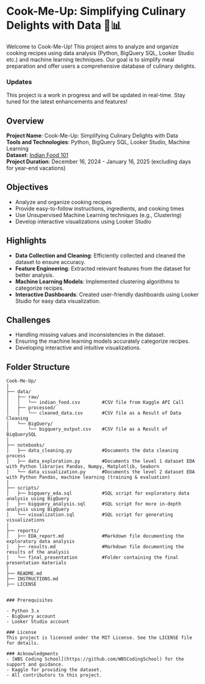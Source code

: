 # Cook-Me-Up: Simplifying Culinary Delights with Data 🍳📊

Welcome to Cook-Me-Up! This project aims to analyze and organize cooking recipes using data analysis (Python, BigQuery SQL, Looker Studio etc.) and machine learning techniques. Our goal is to simplify meal preparation and offer users a comprehensive database of culinary delights.

### Updates
This project is a work in progress and will be updated in real-time. Stay tuned for the latest enhancements and features!

## Overview

**Project Name**: Cook-Me-Up: Simplifying Culinary Delights with Data  
**Tools and Technologies**: Python, BigQuery SQL, Looker Studio, Machine Learning  
**Dataset**: [Indian Food 101](https://www.kaggle.com/datasets/nehaprabhavalkar/indian-food-101)  
**Project Duration**: December 16, 2024 - January 16, 2025 (excluding days for year-end vacations)

## Objectives

- Analyze and organize cooking recipes
- Provide easy-to-follow instructions, ingredients, and cooking times
- Use Unsupervised Machine Learning techniques (e.g., Clustering)
- Develop interactive visualizations using Looker Studio

## Highlights

- **Data Collection and Cleaning**: Efficiently collected and cleaned the dataset to ensure accuracy.
- **Feature Engineering**: Extracted relevant features from the dataset for better analysis.
- **Machine Learning Models**: Implemented clustering algorithms to categorize recipes.
- **Interactive Dashboards**: Created user-friendly dashboards using Looker Studio for easy data visualization.

## Challenges

- Handling missing values and inconsistencies in the dataset.
- Ensuring the machine learning models accurately categorize recipes.
- Developing interactive and intuitive visualizations.

## Folder Structure

```plaintext
Cook-Me-Up/
│
├── data/
│   ├── raw/
│   │   └── indian_food.csv        #CSV file from Kaggle API Call
│   ├── processed/
│   │   └── cleaned_data.csv       #CSV file as a Result of Data Cleaning
│   └── BigQuery/
│       └── bigquery_output.csv    #CSV file as a Result of BiqQuerySQL
│
├── notebooks/
│   ├── data_cleaning.py           #Documents the data cleaning process
│   ├── data_exploration.py        #Documents the level 1 dataset EDA with Python libraries Pandas, Numpy, Matplotlib, Seaborn
│   └── data_visualization.py      #Documents the level 2 dataset EDA with Python Pandas, machine learning (training & evaluation)
│
├── scripts/ 
│   ├── bigquery_eda.sql           #SQL script for exploratory data analysis using BigQuery
│   ├── bigquery_analysis.sql      #SQL script for more in-depth analysis using BigQuery
│   └── visualization.sql          #SQL script for generating visualizations
│
├── reports/
│   ├── EDA_report.md              #Markdown file documenting the exploratory data analysis
│   ├── results.md                 #Markdown file documenting the results of the analysis
│   └── final_presentation         #Folder containing the final presentation materials
│
├── README.md
├── INSTRUCTIONS.md
├── LICENSE


### Prerequisites

- Python 3.x
- BigQuery account
- Looker Studio account

### License
This project is licensed under the MIT License. See the LICENSE file for details.

### Acknowledgments
- [WBS Coding School](https://github.com/WBSCodingSchool) for the support and guidance.
- Kaggle for providing the dataset.
- All contributors to this project.  
